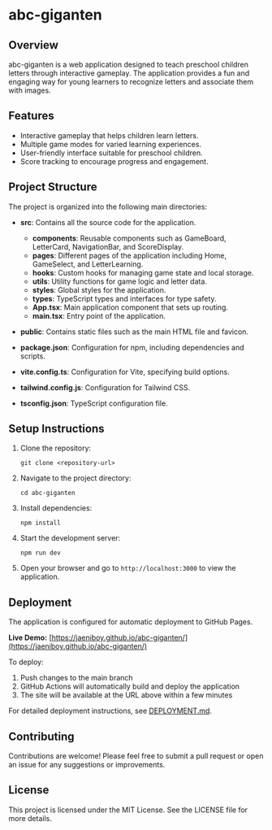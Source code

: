 # abc-giganten

## Overview
abc-giganten is a web application designed to teach preschool children letters through interactive gameplay. The application provides a fun and engaging way for young learners to recognize letters and associate them with images.

## Features
- Interactive gameplay that helps children learn letters.
- Multiple game modes for varied learning experiences.
- User-friendly interface suitable for preschool children.
- Score tracking to encourage progress and engagement.

## Project Structure
The project is organized into the following main directories:

- **src**: Contains all the source code for the application.
  - **components**: Reusable components such as GameBoard, LetterCard, NavigationBar, and ScoreDisplay.
  - **pages**: Different pages of the application including Home, GameSelect, and LetterLearning.
  - **hooks**: Custom hooks for managing game state and local storage.
  - **utils**: Utility functions for game logic and letter data.
  - **styles**: Global styles for the application.
  - **types**: TypeScript types and interfaces for type safety.
  - **App.tsx**: Main application component that sets up routing.
  - **main.tsx**: Entry point of the application.

- **public**: Contains static files such as the main HTML file and favicon.

- **package.json**: Configuration for npm, including dependencies and scripts.

- **vite.config.ts**: Configuration for Vite, specifying build options.

- **tailwind.config.js**: Configuration for Tailwind CSS.

- **tsconfig.json**: TypeScript configuration file.

## Setup Instructions
1. Clone the repository:
   ```
   git clone <repository-url>
   ```
2. Navigate to the project directory:
   ```
   cd abc-giganten
   ```
3. Install dependencies:
   ```
   npm install
   ```
4. Start the development server:
   ```
   npm run dev
   ```
5. Open your browser and go to `http://localhost:3000` to view the application.

## Deployment
The application is configured for automatic deployment to GitHub Pages. 

**Live Demo:** [https://jaeniboy.github.io/abc-giganten/](https://jaeniboy.github.io/abc-giganten/)

To deploy:
1. Push changes to the main branch
2. GitHub Actions will automatically build and deploy the application
3. The site will be available at the URL above within a few minutes

For detailed deployment instructions, see [DEPLOYMENT.md](DEPLOYMENT.md).

## Contributing
Contributions are welcome! Please feel free to submit a pull request or open an issue for any suggestions or improvements.

## License
This project is licensed under the MIT License. See the LICENSE file for more details.